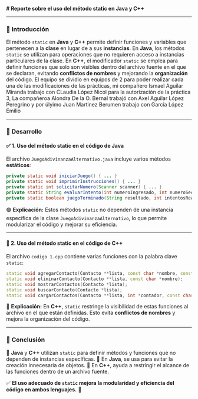 **\# Reporte sobre el uso del método static en Java y C++**

---

### 🌟 **Introducción**
El método `static` en **Java** y **C++** permite definir funciones y variables que pertenecen a la **clase** en lugar de a sus **instancias**. En **Java**, los métodos `static` se utilizan para operaciones que no requieren acceso a instancias particulares de la clase. En **C++**, el modificador `static` se emplea para definir funciones que solo son visibles dentro del archivo fuente en el que se declaran, evitando **conflictos de nombres** y mejorando la **organización** del código. El equipo se dividio en equipos de 2 para poder realizar cada una de las modificaciones de las prácticas, mi compañero Ismael Aguilar Miranda trabajo con CLaudia López Nicol para la autorización de la práctica 3, La compañeroa Alondra De la O. Bernal trabajó con Axel Aguilar López Peregrino y por úlyimo Juan Martinez Berumen trabajo con García López Emilio

---

### 🎯 **Desarrollo**

#### ✅ **1. Uso del método static en el código de Java**
El archivo `JuegoAdivinanzaAlternativo.java` incluye varios métodos **estáticos**:

```java
private static void iniciarJuego() { ... }
private static void imprimirInstrucciones() { ... }
private static int solicitarNumero(Scanner scanner) { ... }
private static String evaluarIntento(int numeroIngresado, int numeroSecreto) { ... }
private static boolean juegoTerminado(String resultado, int intentosRealizados) { ... }
```

🟢 **Explicación:** Estos métodos `static` no dependen de una instancia específica de la clase `JuegoAdivinanzaAlternativo`, lo que permite modularizar el código y mejorar su eficiencia.

---

#### 🔵 **2. Uso del método static en el código de C++**
El archivo `codigo 1.cpp` contiene varias funciones con la palabra clave `static`:

```cpp
static void agregarContacto(Contacto **lista, const char *nombre, const char *telefono, const char *correo);
static void eliminarContacto(Contacto **lista, const char *nombre);
static void mostrarContactos(Contacto *lista);
static void buscarContacto(Contacto *lista);
static void cargarContactos(Contacto **lista, int *contador, const char *filename);
```

🔷 **Explicación:** En **C++**, `static` restringe la visibilidad de estas funciones al archivo en el que están definidas. Esto evita **conflictos de nombres** y mejora la organización del código.

---

### 🌟 **Conclusión**
📌 **Java** y **C++** utilizan `static` para definir métodos y funciones que no dependen de instancias específicas.
📌 En **Java**, se usa para evitar la creación innecesaria de objetos.
📌 En **C++**, ayuda a restringir el alcance de las funciones dentro de un archivo fuente.

✅ **El uso adecuado de `static` mejora la modularidad y eficiencia del código en ambos lenguajes.** 🚀


